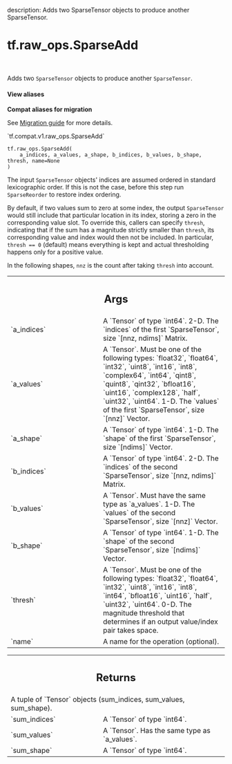description: Adds two SparseTensor objects to produce another SparseTensor.

<div itemscope itemtype="http://developers.google.com/ReferenceObject">
<meta itemprop="name" content="tf.raw_ops.SparseAdd" />
<meta itemprop="path" content="Stable" />
</div>

# tf.raw_ops.SparseAdd

<!-- Insert buttons and diff -->

<table class="tfo-notebook-buttons tfo-api nocontent" align="left">

</table>



Adds two `SparseTensor` objects to produce another `SparseTensor`.

<section class="expandable">
  <h4 class="showalways">View aliases</h4>
  <p>
<b>Compat aliases for migration</b>
<p>See
<a href="https://www.tensorflow.org/guide/migrate">Migration guide</a> for
more details.</p>
<p>`tf.compat.v1.raw_ops.SparseAdd`</p>
</p>
</section>

<pre class="devsite-click-to-copy prettyprint lang-py tfo-signature-link">
<code>tf.raw_ops.SparseAdd(
    a_indices, a_values, a_shape, b_indices, b_values, b_shape, thresh, name=None
)
</code></pre>



<!-- Placeholder for "Used in" -->

The input `SparseTensor` objects' indices are assumed ordered in standard
lexicographic order.  If this is not the case, before this step run
`SparseReorder` to restore index ordering.

By default, if two values sum to zero at some index, the output `SparseTensor`
would still include that particular location in its index, storing a zero in the
corresponding value slot.  To override this, callers can specify `thresh`,
indicating that if the sum has a magnitude strictly smaller than `thresh`, its
corresponding value and index would then not be included.  In particular,
`thresh == 0` (default) means everything is kept and actual thresholding happens
only for a positive value.

In the following shapes, `nnz` is the count after taking `thresh` into account.

<!-- Tabular view -->
 <table class="responsive fixed orange">
<colgroup><col width="214px"><col></colgroup>
<tr><th colspan="2"><h2 class="add-link">Args</h2></th></tr>

<tr>
<td>
`a_indices`
</td>
<td>
A `Tensor` of type `int64`.
2-D.  The `indices` of the first `SparseTensor`, size `[nnz, ndims]` Matrix.
</td>
</tr><tr>
<td>
`a_values`
</td>
<td>
A `Tensor`. Must be one of the following types: `float32`, `float64`, `int32`, `uint8`, `int16`, `int8`, `complex64`, `int64`, `qint8`, `quint8`, `qint32`, `bfloat16`, `uint16`, `complex128`, `half`, `uint32`, `uint64`.
1-D.  The `values` of the first `SparseTensor`, size `[nnz]` Vector.
</td>
</tr><tr>
<td>
`a_shape`
</td>
<td>
A `Tensor` of type `int64`.
1-D.  The `shape` of the first `SparseTensor`, size `[ndims]` Vector.
</td>
</tr><tr>
<td>
`b_indices`
</td>
<td>
A `Tensor` of type `int64`.
2-D.  The `indices` of the second `SparseTensor`, size `[nnz, ndims]` Matrix.
</td>
</tr><tr>
<td>
`b_values`
</td>
<td>
A `Tensor`. Must have the same type as `a_values`.
1-D.  The `values` of the second `SparseTensor`, size `[nnz]` Vector.
</td>
</tr><tr>
<td>
`b_shape`
</td>
<td>
A `Tensor` of type `int64`.
1-D.  The `shape` of the second `SparseTensor`, size `[ndims]` Vector.
</td>
</tr><tr>
<td>
`thresh`
</td>
<td>
A `Tensor`. Must be one of the following types: `float32`, `float64`, `int32`, `uint8`, `int16`, `int8`, `int64`, `bfloat16`, `uint16`, `half`, `uint32`, `uint64`.
0-D.  The magnitude threshold that determines if an output value/index
pair takes space.
</td>
</tr><tr>
<td>
`name`
</td>
<td>
A name for the operation (optional).
</td>
</tr>
</table>



<!-- Tabular view -->
 <table class="responsive fixed orange">
<colgroup><col width="214px"><col></colgroup>
<tr><th colspan="2"><h2 class="add-link">Returns</h2></th></tr>
<tr class="alt">
<td colspan="2">
A tuple of `Tensor` objects (sum_indices, sum_values, sum_shape).
</td>
</tr>
<tr>
<td>
`sum_indices`
</td>
<td>
A `Tensor` of type `int64`.
</td>
</tr><tr>
<td>
`sum_values`
</td>
<td>
A `Tensor`. Has the same type as `a_values`.
</td>
</tr><tr>
<td>
`sum_shape`
</td>
<td>
A `Tensor` of type `int64`.
</td>
</tr>
</table>

